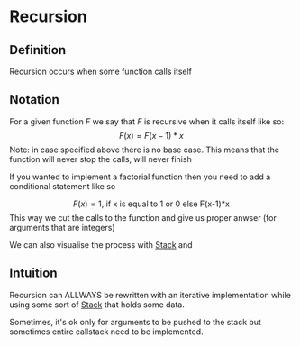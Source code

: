 # Recursion
## Definition
Recursion occurs when some function calls itself 

## Notation
For a given function $F$ we say that $F$ is recursive when it calls itself like so: 
$$F(x) = F(x-1)*x$$
Note: in case specified above there is no base case. This means that the function will never stop the calls, will never finish

If you wanted to implement a factorial function then you need to add a conditional statement like so

$$
F(x) = 1 \text{, if x is equal to 1 or 0 else F(x-1)*x}
$$
This way we cut the calls to the function and give us proper anwser (for arguments that are integers)

We can also visualise the process with [Stack](Stack.md) and 

## Intuition
Recursion can ALLWAYS be rewritten with an iterative implementation while using some sort of [Stack](Stack.md) that holds some data. 

Sometimes, it's ok only for arguments to be pushed to the stack but sometimes entire callstack need to be implemented.
